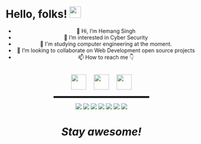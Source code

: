 # Hello, folks! <img src="https://raw.githubusercontent.com/MartinHeinz/MartinHeinz/master/wave.gif" width="30px">

<div align="center">
  
- 👋 Hi, I’m Hemang Singh
- 👀 I’m interested in Cyber Security 
- 🌱 I'm studying computer engineering at the moment.
- 💞️ I’m looking to collaborate on Web Development open source projects
- 📫 How to reach me 👇 <br><br>

<p float="left">
  <a href="https://www.linkedin.com/in/hemang14"><img src="https://www.fpsa.org/wp-content/uploads/linkedin-logo-copy.png" width="40"></a> &nbsp &nbsp
  <a href="https://www.hackerrank.com/hemang_14"><img src="https://upload.wikimedia.org/wikipedia/commons/4/40/HackerRank_Icon-1000px.png" width="40"></a> &nbsp &nbsp
  <a href="https://www.instagram.com/hemangsingh_14/"><img src="https://workingwithdog.com/wp-content/uploads/2016/05/new_instagram_logo-1024x1024.jpg" width="40"></a>
  
 </p>
<hr width="50%" style="height:5px;">

![](https://img.shields.io/badge/Code-C-informational?style=flat&logo=data:image/svg%2bxml;base64,<BASE64_DATA>)
![](https://img.shields.io/badge/Code-Python-informational?style=flat&logo=data:image/svg%2bxml;base64,<BASE64_DATA>)
![](https://img.shields.io/badge/Code-Java-informational?style=flat&logo=data:image/svg%2bxml;base64,<BASE64_DATA>)
![](https://img.shields.io/badge/Code-Css-informational?style=flat&logo=data:image/svg%2bxml;base64,<BASE64_DATA>)
![](https://img.shields.io/badge/Code-Javascript-informational?style=flat&logo=data:image/svg%2bxml;base64,<BASE64_DATA>)
![](https://img.shields.io/badge/Code-Sql-informational?style=flat&logo=data:image/svg%2bxml;base64,<BASE64_DATA>)
![](https://img.shields.io/badge/UI-Flutter-informational?style=flat&logo=data:image/svg%2bxml;base64,<BASE64_DATA>)


<h1 align='center'><i>Stay awesome!</i></h1>
</div>
<!---
Hemang14/Hemang14 is a ✨ special ✨ repository because its `README.md` (this file) appears on your GitHub profile.
You can click the Preview link to take a look at your changes.
--->

